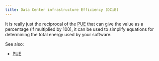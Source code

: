 ```yaml
---
title: Data Center infrastructure Efficiency (DCiE)
---
```


It is really just the reciprocal of the [PUE](#power-usage-effectiveness-pue) that can give the value as a percentage (if multiplied by 100), it can be used to simplify equations for determining the total energy used by your software.

See also:
- [PUE](#power-usage-effectiveness-pue)